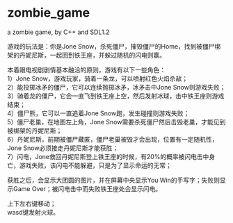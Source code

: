 # zombie_game
a zombie game, by C++ and SDL1.2

游戏的玩法是：你是Jone Snow，杀死僵尸，摧毁僵尸的Home，找到被僵尸绑架的丹妮尼斯，一起回到铁王座，并躲过随机的闪电则赢。     

本着跟电视剧剧情基本融洽的原则，游戏有以下一些角色：     
1）Jone Snow，游戏玩家，骑着一条龙，可以喷射红色火焰杀敌；    
2）能投掷冰矛的僵尸，它可以连续抛掷冰矛，冰矛击中Jone Snow则游戏失败；    
3）骑着龙的僵尸，它会一直飞到铁王座上空，然后发射冰球，击中铁王座则游戏结束；    
4）僵尸熊，它可以一直追着Jone Snow跑，发生碰撞则游戏失败；    
5）僵尸老巢，在地图左上角，Jone Snow需要杀死僵尸然后击毁老巢，才能见到被绑架的丹妮尼斯；    
6）丹妮尼斯，前期被僵尸藏匿，僵尸老巢被毁才会出现，位置有一定随机性，Jone Snow必须接走丹妮尼斯才能获胜；    
7）闪电，Jone救回丹妮尼斯登上铁王座的时候，有20%的概率被闪电击中身亡，游戏失败，该闪电不能躲避，只是为了显示命运的无常；    

获胜之后，会显示大团圆的图片，并在屏幕中央显示You Win的手写字；失败则显示Game Over；被闪电击中而失败铁王座处会显示闪电。    

上下左右键移动；    
wasd键发射火球。    
